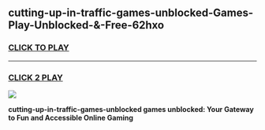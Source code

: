 
## cutting-up-in-traffic-games-unblocked-Games-Play-Unblocked-&-Free-62hxo
<h3>
<a href="https://premium76.site?title=cutting-up-in-traffic-games-unblocked&ref=24A">CLICK TO PLAY</a></h3>
<hr>

<h3>
<a href="https://premium76.site?title=cutting-up-in-traffic-games-unblocked&ref=24A">CLICK 2 PLAY</a>
  
</h3>

<a href="https://premium76.site?title=cutting-up-in-traffic-games-unblocked&ref=24A"><img src="https://clearcache.store/games.png"></a>


**cutting-up-in-traffic-games-unblocked games unblocked: Your Gateway to Fun and Accessible Online Gaming**

